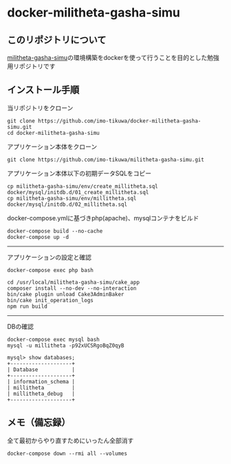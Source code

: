 # docker-militheta-gasha-simu

## このリポジトリについて
[militheta-gasha-simu](https://github.com/imo-tikuwa/militheta-gasha-simu)の環境構築をdockerを使って行うことを目的とした勉強用リポジトリです

## インストール手順
当リポジトリをクローン
```
git clone https://github.com/imo-tikuwa/docker-militheta-gasha-simu.git
cd docker-militheta-gasha-simu
```

アプリケーション本体をクローン
```
git clone https://github.com/imo-tikuwa/militheta-gasha-simu.git
```

アプリケーション本体以下の初期データSQLをコピー
```
cp militheta-gasha-simu/env/create_millitheta.sql docker/mysql/initdb.d/01_create_millitheta.sql
cp militheta-gasha-simu/env/millitheta.sql docker/mysql/initdb.d/02_millitheta.sql
```

docker-compose.ymlに基づきphp(apache)、mysqlコンテナをビルド
```
docker-compose build --no-cache
docker-compose up -d
```

---
アプリケーションの設定と確認  
```
docker-compose exec php bash

cd /usr/local/militheta-gasha-simu/cake_app
composer install --no-dev --no-interaction
bin/cake plugin unload Cake3AdminBaker
bin/cake init_operation_logs
npm run build
```

---
DBの確認
```
docker-compose exec mysql bash
mysql -u millitheta -p92xUCSRgoBqZ0qyB

mysql> show databases;
+--------------------+
| Database           |
+--------------------+
| information_schema |
| millitheta         |
| millitheta_debug   |
+--------------------+
```

## メモ（備忘録）
全て最初からやり直すためにいったん全部消す
```
docker-compose down --rmi all --volumes
```
